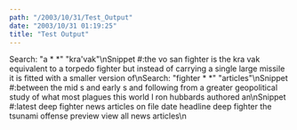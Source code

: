 ```yaml
---
path: "/2003/10/31/Test_Output" 
date: "2003/10/31 01:19:25" 
title: "Test Output" 
---
```

Search: "a * *" "kra'vak"\nSnippet #:the vo san fighter is the kra vak equivalent to a torpedo fighter but instead of carrying a single large missile it is fitted with a smaller version of\nSearch: "fighter * *" "articles"\nSnippet #:between the mid s and early s and following from a greater geopolitical study of what most plagues this world l ron hubbards authored an\nSnippet #:latest deep fighter news articles on file date headline deep fighter the tsunami offense preview view all news articles\n